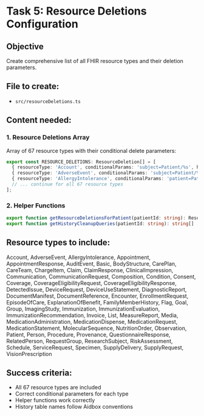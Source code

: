 # Task 5: Resource Deletions Configuration

## Objective
Create comprehensive list of all FHIR resource types and their deletion parameters.

## File to create:
- `src/resourceDeletions.ts`

## Content needed:

### 1. Resource Deletions Array
Array of 67 resource types with their conditional delete parameters:

```typescript
export const RESOURCE_DELETIONS: ResourceDeletion[] = [
  { resourceType: 'Account', conditionalParams: 'subject=Patient/%s', historyTableName: 'account_history' },
  { resourceType: 'AdverseEvent', conditionalParams: 'subject=Patient/%s', historyTableName: 'adverseevent_history' },
  { resourceType: 'AllergyIntolerance', conditionalParams: 'patient=Patient/%s', historyTableName: 'allergyintolerance_history' },
  // ... continue for all 67 resource types
];
```

### 2. Helper Functions
```typescript
export function getResourceDeletionsForPatient(patientId: string): ResourceDeletion[]
export function getHistoryCleanupQueries(patientId: string): string[]
```

## Resource types to include:
Account, AdverseEvent, AllergyIntolerance, Appointment, AppointmentResponse, AuditEvent, Basic, BodyStructure, CarePlan, CareTeam, ChargeItem, Claim, ClaimResponse, ClinicalImpression, Communication, CommunicationRequest, Composition, Condition, Consent, Coverage, CoverageEligibilityRequest, CoverageEligibilityResponse, DetectedIssue, DeviceRequest, DeviceUseStatement, DiagnosticReport, DocumentManifest, DocumentReference, Encounter, EnrollmentRequest, EpisodeOfCare, ExplanationOfBenefit, FamilyMemberHistory, Flag, Goal, Group, ImagingStudy, Immunization, ImmunizationEvaluation, ImmunizationRecommendation, Invoice, List, MeasureReport, Media, MedicationAdministration, MedicationDispense, MedicationRequest, MedicationStatement, MolecularSequence, NutritionOrder, Observation, Patient, Person, Procedure, Provenance, QuestionnaireResponse, RelatedPerson, RequestGroup, ResearchSubject, RiskAssessment, Schedule, ServiceRequest, Specimen, SupplyDelivery, SupplyRequest, VisionPrescription

## Success criteria:
- All 67 resource types are included
- Correct conditional parameters for each type
- Helper functions work correctly
- History table names follow Aidbox conventions